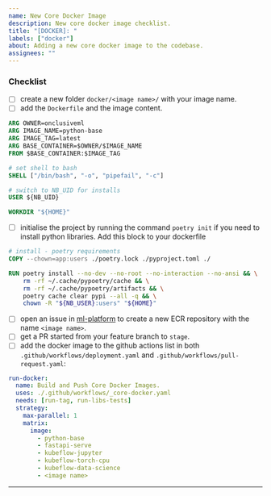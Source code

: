 ```yaml
---
name: New Core Docker Image
description: New core docker image checklist.
title: "[DOCKER]: "
labels: ["docker"]
about: Adding a new core docker image to the codebase.
assignees: ""
---
```


### **Checklist**

- [ ] create a new folder `docker/<image name>/` with your image name.
- [ ] add the `Dockerfile` and the image content.

```dockerfile
ARG OWNER=onclusiveml
ARG IMAGE_NAME=python-base
ARG IMAGE_TAG=latest
ARG BASE_CONTAINER=$OWNER/$IMAGE_NAME
FROM $BASE_CONTAINER:$IMAGE_TAG

# set shell to bash
SHELL ["/bin/bash", "-o", "pipefail", "-c"]

# switch to NB_UID for installs
USER ${NB_UID}

WORKDIR "${HOME}"

```

- [ ] initialise the project by running the command `poetry init` if you need to install python libraries. Add this block to your dockerfile

```dockerfile
# install - poetry requirements
COPY --chown=app:users ./poetry.lock ./pyproject.toml ./

RUN poetry install --no-dev --no-root --no-interaction --no-ansi && \
    rm -rf ~/.cache/pypoetry/cache && \
    rm -rf ~/.cache/pypoetry/artifacts && \
    poetry cache clear pypi --all -q && \
    chown -R "${NB_USER}:users" "${HOME}"

```

- [ ] open an issue in [ml-platform](https://github.com/AirPR/ml-platform/blob/prod/.github/ISSUE_TEMPLATE/04_NEW_ECR_REPOSITORY.md) to create a new ECR repository with the name `<image name>`.
- [ ] get a PR started from your feature branch to `stage`.
- [ ] add the docker image to the github actions list in both `.github/workflows/deployment.yaml` and `.github/workflows/pull-request.yaml`:

```yaml
run-docker:
  name: Build and Push Core Docker Images.
  uses: ./.github/workflows/_core-docker.yaml
  needs: [run-tag, run-libs-tests]
  strategy:
    max-parallel: 1
    matrix:
      image:
        - python-base
        - fastapi-serve
        - kubeflow-jupyter
        - kubeflow-torch-cpu
        - kubeflow-data-science
        - <image name>
```

---
